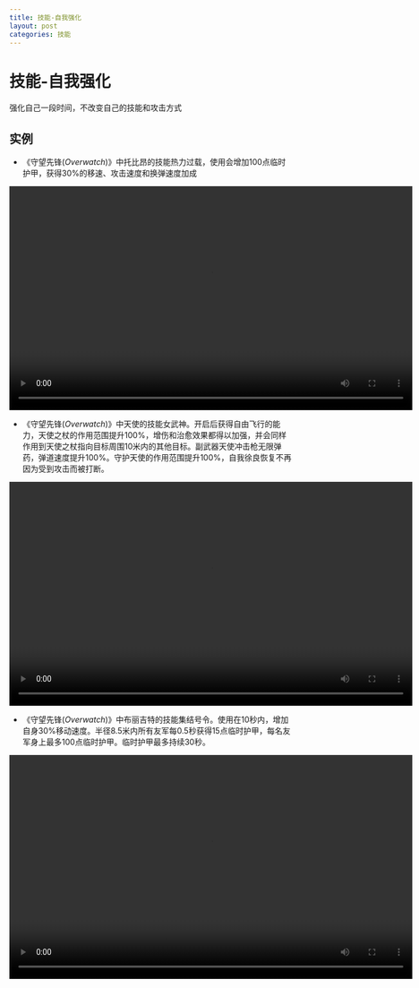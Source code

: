 ```yaml
---
title: 技能-自我强化
layout: post
categories: 技能
---
```


# 技能-自我强化
强化自己一段时间，不改变自己的技能和攻击方式

## 实例

- 《守望先锋(*Overwatch*)》中托比昂的技能热力过载，使用会增加100点临时护甲，获得30%的移速、攻击速度和换弹速度加成

<video width="720" height="400" controls>
    <source src="/videos/托比昂-热力过载.mp4" type="video/mp4">
</video>

- 《守望先锋(*Overwatch*)》中天使的技能女武神。开启后获得自由飞行的能力，天使之杖的作用范围提升100%，增伤和治愈效果都得以加强，并会同样作用到天使之杖指向目标周围10米内的其他目标。副武器天使冲击枪无限弹药，弹道速度提升100%。守护天使的作用范围提升100%，自我徐良恢复不再因为受到攻击而被打断。

<video width="720" height="400" controls>
    <source src="/videos/天使-女武神.mp4" type="video/mp4">
</video>

- 《守望先锋(*Overwatch*)》中布丽吉特的技能集结号令。使用在10秒内，增加自身30%移动速度。半径8.5米内所有友军每0.5秒获得15点临时护甲，每名友军身上最多100点临时护甲。临时护甲最多持续30秒。

<video width="720" height="400" controls>
    <source src="/videos/布丽吉特-集结号令.mp4" type="video/mp4">
</video>
